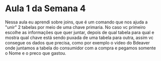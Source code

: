 # Aula 1 da Semana 4

Nessa aula eu aprendi sobre joins, que é um comando que nos ajuda a "unir" 2 tabelas por meio de uma chave primaria. No caso vc primeiro escolhe as informações que quer juntar, depois de qual tabela para qual e mostra qual chave está sendo puxada de uma tabela para outra, assim vc consegue os dados que precisa, como por exemplo o video do Bdeaver onde juntamos a tabela do consumidor com a compra e pegamos somente o Nome e o preco que gastou.
